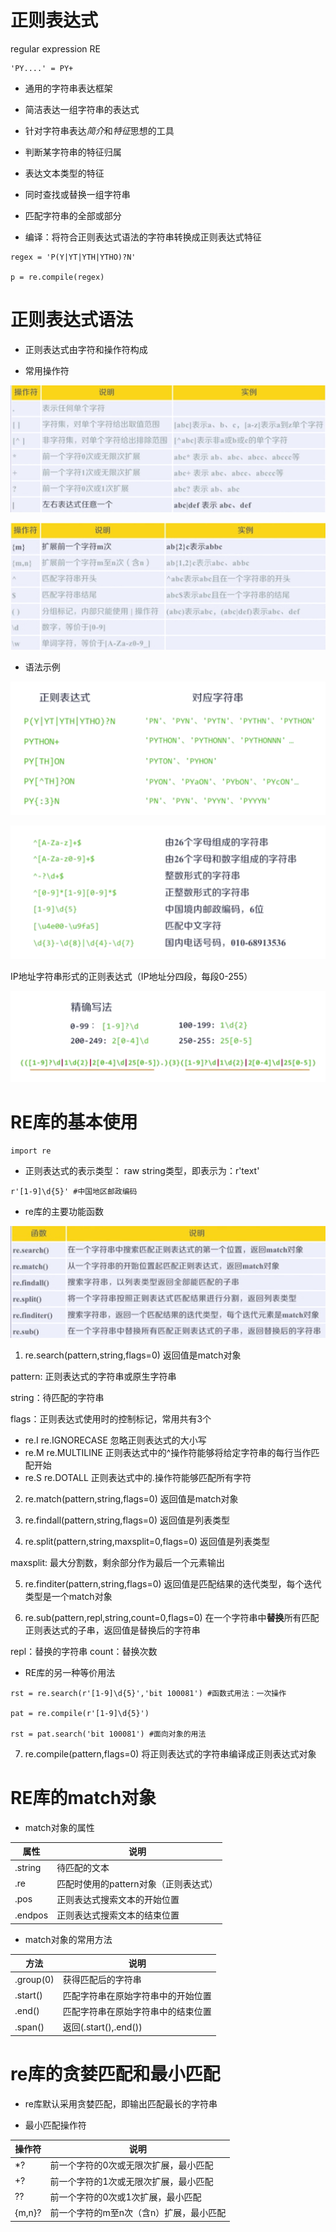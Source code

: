 ﻿# 正则表达式

regular expression RE

```
'PY....' = PY+
```

- 通用的字符串表达框架

- 简洁表达一组字符串的表达式

- 针对字符串表达*简介*和*特征*思想的工具

- 判断某字符串的特征归属

- 表达文本类型的特征

- 同时查找或替换一组字符串

- 匹配字符串的全部或部分

- 编译：将符合正则表达式语法的字符串转换成正则表达式特征

```
regex = 'P(Y|YT|YTH|YTHO)?N'

p = re.compile(regex)
```

# 正则表达式语法

- 正则表达式由字符和操作符构成

- 常用操作符

![](pic/op-1.png)

![](pic/op-2.png)

- 语法示例

![](pic/op-e1.png)

![](pic/op-e2.png)

IP地址字符串形式的正则表达式（IP地址分四段，每段0-255）

![](pic/op-e3.png)

# RE库的基本使用

```
import re
```

- 正则表达式的表示类型： raw string类型，即表示为：r'text'

```
r'[1-9]\d{5}' #中国地区邮政编码
```

- re库的主要功能函数

![](pic/re-fun.png)

1. re.search(pattern,string,flags=0) 返回值是match对象

  pattern: 正则表达式的字符串或原生字符串

  string：待匹配的字符串

  flags：正则表达式使用时的控制标记，常用共有3个
  - re.I re.IGNORECASE 忽略正则表达式的大小写
  - re.M re.MULTILINE  正则表达式中的^操作符能够将给定字符串的每行当作匹配开始
  - re.S re.DOTALL     正则表达式中的.操作符能够匹配所有字符

2. re.match(pattern,string,flags=0) 返回值是match对象

3. re.findall(pattern,string,flags=0) 返回值是列表类型

4. re.split(pattern,string,maxsplit=0,flags=0) 返回值是列表类型

  maxsplit: 最大分割数，剩余部分作为最后一个元素输出

5. re.finditer(pattern,string,flags=0) 返回值是匹配结果的迭代类型，每个迭代类型是一个match对象

6. re.sub(pattern,repl,string,count=0,flags=0) 在一个字符串中**替换**所有匹配正则表达式的子串，返回值是替换后的字符串

  repl：替换的字符串
  count：替换次数

- RE库的另一种等价用法

```
rst = re.search(r'[1-9]\d{5}','bit 100081') #函数式用法：一次操作

pat = re.compile(r'[1-9]\d{5}')

rst = pat.search('bit 100081') #面向对象的用法
```

7. re.compile(pattern,flags=0) 将正则表达式的字符串编译成正则表达式对象
  
# RE库的match对象

- match对象的属性

属性|说明
-|-
.string|待匹配的文本
.re|匹配时使用的pattern对象（正则表达式）
.pos|正则表达式搜索文本的开始位置
.endpos|正则表达式搜索文本的结束位置

- match对象的常用方法

方法|说明
-|-
.group(0)|获得匹配后的字符串
.start()|匹配字符串在原始字符串中的开始位置
.end()|匹配字符串在原始字符串中的结束位置
.span()|返回(.start(),.end())

# re库的贪婪匹配和最小匹配

- re库默认采用贪婪匹配，即输出匹配最长的字符串

- 最小匹配操作符

操作符|说明
-|-
*?|前一个字符的0次或无限次扩展，最小匹配
+?|前一个字符的1次或无限次扩展，最小匹配
??|前一个字符的0次或1次扩展，最小匹配
{m,n}?|前一个字符的m至n次（含n）扩展，最小匹配







